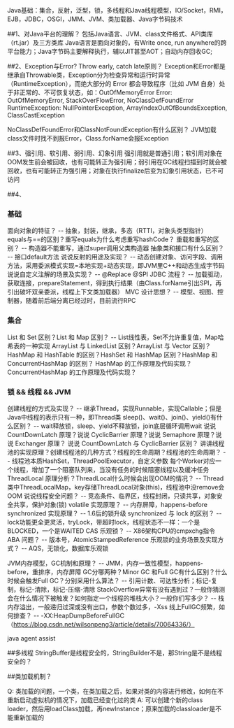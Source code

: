 
Java基础：集合，反射，泛型，锁，多线程和Java线程模型，IO/Socket，RMI，EJB，JDBC，OSGI，JMM、JVM、类加载器、Java字节码技术

##1、对Java平台的理解？
包括Java语言、JVM、class文件格式、API类库（rt.jar）及三方类库 
Java语言是面向对象的，有Write once, run anywhere的跨平台能力；Java字节码主要解释执行，辅以JIT甚至AOT；自动内存回收GC;

##2、Exception与Error? Throw early, catch late原则？
Exception和Error都是继承自Throwable类，Exception分为检查异常和运行时异常（RuntimeException），而绝大部分的 Error 都会导致程序（比如 JVM 自身）处于非正常的、不可恢复状态，如：OutOfMemoryError
Error: OutOfMemoryError, StackOverFlowError, NoClassDefFoundError
RuntimeException: NullPointerException, ArrayIndexOutOfBoundsException, ClassCastException

NoClassDefFoundError和ClassNotFoundException有什么区别？ JVM加载class文件时找不到报Error，Class.forName会报Exception

##3、强引用、软引用、弱引用、幻象引用
强引用就是普通引用；软引用对象在OOM发生前会被回收，也有可能转正为强引用；弱引用在GC线程扫描到时就会被回收，也有可能转正为强引用；对象在执行finalize后变为幻象引用状态，已不可访问

##4、




### 基础
面向对象的特征？ -- 抽象，封装，继承，多态（RTTI，对象头类型指针）
equals与==的区别？重写equals为什么考虑重写hashCode？
重载和重写的区别？ -- 构造器不能重写，通过super调用父类构造器
抽象类和接口有什么区别？ -- 接口default方法
说说反射的用途及实现？ -- 动态创建对象、访问字段、调用方法，采用委派模式实现=本地实现+动态实现，即JVM里C++和动态生成字节码
说说自定义注解的场景及实现？ -- @Replace @SPI
JDBC 流程？ -- 加载驱动，获取连接，prepareStatement，得到执行结果（由Class.forName引出SPI，再引出破坏双亲委派，线程上下文类加载器）
MVC 设计思想？ -- 模型、视图、控制器，随着前后端分离已经过时，目前流行RPC

### 集合
List 和 Set 区别？List 和 Map 区别？ -- List线性表，Set不允许重复值，Map哈希表的一种实现
ArrayList 与 LinkedList 区别？ArrayList 与 Vector 区别？
HashMap 和 HashTable 的区别？HashSet 和 HashMap 区别？HashMap 和 ConcurrentHashMap 的区别？
HashMap 的工作原理及代码实现？ConcurrentHashMap 的工作原理及代码实现？

### 锁 && 线程 && JVM
创建线程的方式及实现？ -- 继承Thread，实现Runnable，实现Callable；但是Java中线程的表示只有一种，即Thread类
sleep()、wait()、join()、yield()有什么区别？ -- wait释放锁，sleep、yield不释放锁，join底层循环调用wait
说说 CountDownLatch 原理？说说 CyclicBarrier 原理？说说 Semaphore 原理？说说 Exchanger 原理？
说说 CountDownLatch 与 CyclicBarrier 区别？
讲讲线程池的实现原理？创建线程池的几种方式？线程的生命周期？线程池的生命周期？ -- 线程池本质HashSet，ThreadPoolExecutor，自定义参数
                                                                   每个Worker对应一个线程，增加了一个阻塞队列来，当没有任务的时候阻塞线程以及缓冲任务
ThreadLocal 原理分析？ThreadLocal什么时候会出现OOM的情况？ -- Thread类中ThreadLocalMap，key存储ThreadLocal对象(this)，线程池中没remove会OOM
说说线程安全问题？ -- 竞态条件、临界区，线程封闭，只读共享，对象安全共享，保护对象(锁)
volatile 实现原理？ -- 内存屏障，happens-before
synchronized 实现原理？ -- 1.6后的锁升级
synchronized 与 lock 的区别？ -- lock功能更全更灵活，tryLock，带超时lock，线程状态不一样：一个是BLOCKED，一个是WAITED
CAS 乐观锁？ -- X86架构CPU的cmpxchg指令
ABA 问题？ -- 版本号，AtomicStampedReference
乐观锁的业务场景及实现方式？ -- AQS，无锁化，数据库乐观锁

JVM内存模型，GC机制和原理？ -- JMM，内存一致性模型，happens-before，重排序，内存屏障
GC分哪两种？Minor GC 和Full GC有什么区别？什么时候会触发Full GC？分别采用什么算法？ -- 引用计数、可达性分析；标记-复制，标记-清除，标记-压缩-清除
StackOverflow异常有没有遇到过？⼀般你猜测会在什么情况下被触发？如何指定⼀个线程的堆栈⼤⼩？⼀般你们写多少？
 -- 栈内存溢出，一般递归过深或没有出口，参数个数过多，-Xss
 线上FullGC频繁，如何排查？ -- -XX:HeapDumpBeforeFullGC（https://blog.csdn.net/wilsonpeng3/article/details/70064336/）





java agent assist


##多线程
StringBuffer是线程安全的，StringBuilder不是，那String是不是线程安全的？


##类加载机制？

Q: 类加载的问题，一个类，在类加载之后，如果对类的内容进行修改，如何在不重新启动虚拟机的情况下，加载已经变化过的类
A: 可以创建个新的class loader，然后用loadClass加载，再newInstance；原来加载的classloader是不能重新加载的


